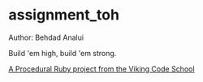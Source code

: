 assignment_toh
==============

Author: Behdad Analui

Build 'em high, build 'em strong.

[A Procedural Ruby project from the Viking Code School](http://www.vikingcodeschool.com)
